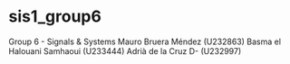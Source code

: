 # sis1_group6
Group 6 - Signals &amp; Systems
Mauro Bruera Méndez (U232863)
Basma el Halouani Samhaoui (U233444)
Adrià de la Cruz D- (U232997)
